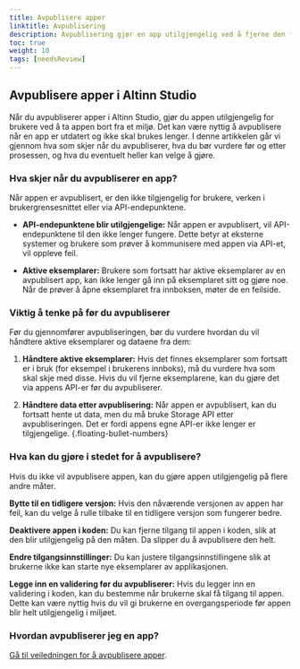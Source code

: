 ```yaml
---
title: Avpublisere apper
linktitle: Avpublisering
description: Avpublisering gjør en app utilgjengelig ved å fjerne den fra et miljø.
toc: true
weight: 10
tags: [needsReview]
---
```


## Avpublisere apper i Altinn Studio

Når du avpubliserer apper i Altinn Studio, gjør du appen utilgjengelig for brukere ved å ta appen bort fra et miljø. Det kan være nyttig å avpublisere når en app er utdatert og ikke skal brukes lenger. I denne artikkelen går vi gjennom hva som skjer når du avpubliserer, hva du bør vurdere før og etter prosessen, og hva du eventuelt heller kan velge å gjøre.

### Hva skjer når du avpubliserer en app?

Når appen er avpublisert, er den ikke tilgjengelig for brukere, verken i brukergrensesnittet eller via API-endepunktene.

- **API-endepunktene blir utilgjengelige:**
  Når appen er avpublisert, vil API-endepunktene til den ikke lenger fungere. Dette betyr at eksterne systemer og brukere som prøver å kommunisere med appen via API-et, vil oppleve feil.

- **Aktive eksemplarer:**
  Brukere som fortsatt har aktive eksemplarer av en avpublisert app, kan ikke lenger gå inn på eksemplaret sitt og gjøre noe. Når de prøver å åpne eksemplaret fra innboksen, møter de en feilside.

### Viktig å tenke på før du avpubliserer

Før du gjennomfører avpubliseringen, bør du vurdere hvordan du vil håndtere aktive eksemplarer og dataene fra dem:

1. **Håndtere aktive eksemplarer:**
   Hvis det finnes eksemplarer som fortsatt er i bruk (for eksempel i brukerens innboks), må du vurdere hva som skal skje med disse. Hvis du vil fjerne eksemplarene, kan du gjøre det via appens API-er før du avpubliserer.

2. **Håndtere data etter avpublisering:**
   Når appen er avpublisert, kan du fortsatt hente ut data, men du må bruke Storage API etter avpubliseringen. Det er fordi appens egne API-er ikke lenger er tilgjengelige.
{.floating-bullet-numbers}

### Hva kan du gjøre i stedet for å avpublisere?

Hvis du ikke vil avpublisere appen, kan du gjøre appen utilgjengelig på flere andre måter.

**Bytte til en tidligere versjon:**
Hvis den nåværende versjonen av appen har feil, kan du velge å rulle tilbake til en tidligere versjon som fungerer bedre.

**Deaktivere appen i koden:**
Du kan fjerne tilgang til appen i koden, slik at den blir utilgjengelig på den måten. Da slipper du å avpublisere den helt.

**Endre tilgangsinnstillinger:**
Du kan justere tilgangsinnstillingene slik at brukerne ikke kan starte nye eksemplarer av applikasjonen.

**Legge inn en validering før du avpubliserer:**
Hvis du legger inn en validering i koden, kan du bestemme når brukerne skal få tilgang til appen. Dette kan være nyttig hvis du vil gi brukerne en overgangsperiode før appen blir helt utilgjengelig i miljøet.

### Hvordan avpubliserer jeg en app?

[Gå til veiledningen for å avpublisere apper](/nb/altinn-studio/v8/guides/development/undeploy/).
